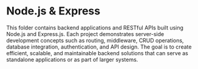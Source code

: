 # Node.js & Express
This folder contains backend applications and RESTful APIs built using Node.js and Express.js. Each project demonstrates server-side development concepts such as routing, middleware, CRUD operations, database integration, authentication, and API design. The goal is to create efficient, scalable, and maintainable backend solutions that can serve as standalone applications or as part of larger systems.
